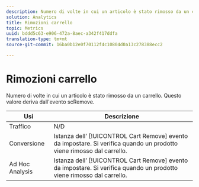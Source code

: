 ```yaml
---
description: Numero di volte in cui un articolo è stato rimosso da un carrello. Questo valore deriva dall'evento scRemove.
solution: Analytics
title: Rimozioni carrello
topic: Metrics
uuid: bddd5c63-e906-472a-8aec-a342f417ddfa
translation-type: tm+mt
source-git-commit: 16ba0b12e0f70112f4c10804d0a13c278388ecc2

---
```



# Rimozioni carrello

Numero di volte in cui un articolo è stato rimosso da un carrello. Questo valore deriva dall'evento scRemove.

| Usi | Descrizione |
|---|---|
| Traffico | N/D |
| Conversione | Istanza dell’ [!UICONTROL Cart Remove] evento da impostare. Si verifica quando un prodotto viene rimosso dal carrello. |
| Ad Hoc Analysis | Istanza dell’ [!UICONTROL Cart Remove] evento da impostare. Si verifica quando un prodotto viene rimosso dal carrello. |

